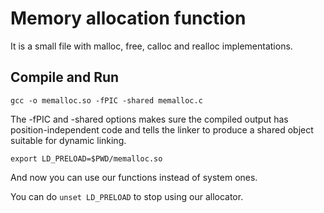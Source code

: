 # Memory allocation function
It is a small file with malloc, free, calloc and realloc implementations.

## Compile and Run

`gcc -o memalloc.so -fPIC -shared memalloc.c`

The -fPIC and -shared options makes sure the compiled output has position-independent code and tells the linker to produce a shared object suitable for dynamic linking.

`export LD_PRELOAD=$PWD/memalloc.so`

And now you can use our functions instead of system ones.

You can do `unset LD_PRELOAD` to stop using our allocator.